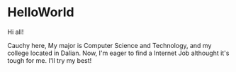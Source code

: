 # HelloWorld

Hi all!

Cauchy here, My major is Computer Science and Technology, and my college located in Dalian.
Now, I'm eager to find a Internet Job althought it's tough for me. I'll try my best!
